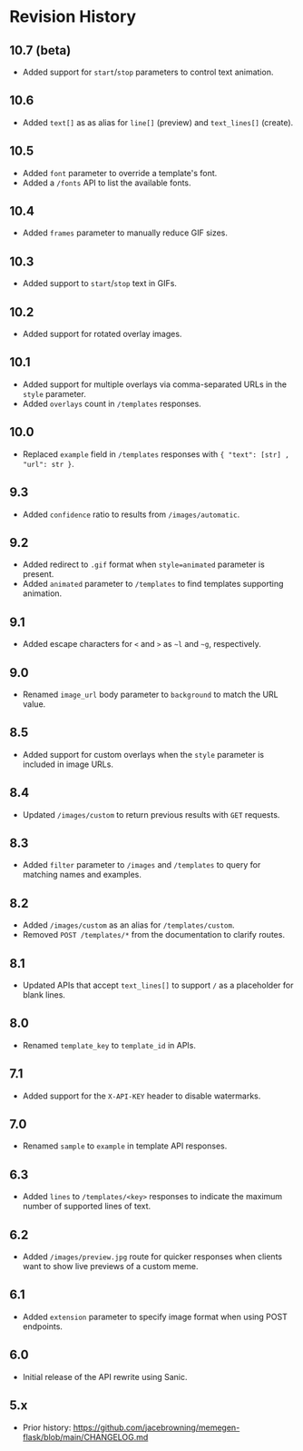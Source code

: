 # Revision History

## 10.7 (beta)

- Added support for `start`/`stop` parameters to control text animation.

## 10.6

- Added `text[]` as as alias for `line[]` (preview) and `text_lines[]` (create).

## 10.5

- Added `font` parameter to override a template's font.
- Added a `/fonts` API to list the available fonts.

## 10.4

- Added `frames` parameter to manually reduce GIF sizes.

## 10.3

- Added support to `start`/`stop` text in GIFs.

## 10.2

- Added support for rotated overlay images.

## 10.1

- Added support for multiple overlays via comma-separated URLs in the `style` parameter.
- Added `overlays` count in `/templates` responses.

## 10.0

- Replaced `example` field in `/templates` responses with `{ "text": [str] , "url": str }`.

## 9.3

- Added `confidence` ratio to results from `/images/automatic`.

## 9.2

- Added redirect to `.gif` format when `style=animated` parameter is present.
- Added `animated` parameter to `/templates` to find templates supporting animation.

## 9.1

- Added escape characters for `<` and `>` as `~l` and `~g`, respectively.

## 9.0

- Renamed `image_url` body parameter to `background` to match the URL value.

## 8.5

- Added support for custom overlays when the `style` parameter is included in image URLs.

## 8.4

- Updated `/images/custom` to return previous results with `GET` requests.

## 8.3

- Added `filter` parameter to `/images` and `/templates` to query for matching names and examples.

## 8.2

- Added `/images/custom` as an alias for `/templates/custom`.
- Removed `POST /templates/*` from the documentation to clarify routes.

## 8.1

- Updated APIs that accept `text_lines[]` to support `/` as a placeholder for blank lines.

## 8.0

- Renamed `template_key` to `template_id` in APIs.

## 7.1

- Added support for the `X-API-KEY` header to disable watermarks.

## 7.0

- Renamed `sample` to `example` in template API responses.

## 6.3

- Added `lines` to `/templates/<key>` responses to indicate the maximum number of supported lines of text.

## 6.2

- Added `/images/preview.jpg` route for quicker responses when clients want to show live previews of a custom meme.

## 6.1

- Added `extension` parameter to specify image format when using POST endpoints.

## 6.0

- Initial release of the API rewrite using Sanic.

## 5.x

- Prior history: https://github.com/jacebrowning/memegen-flask/blob/main/CHANGELOG.md
